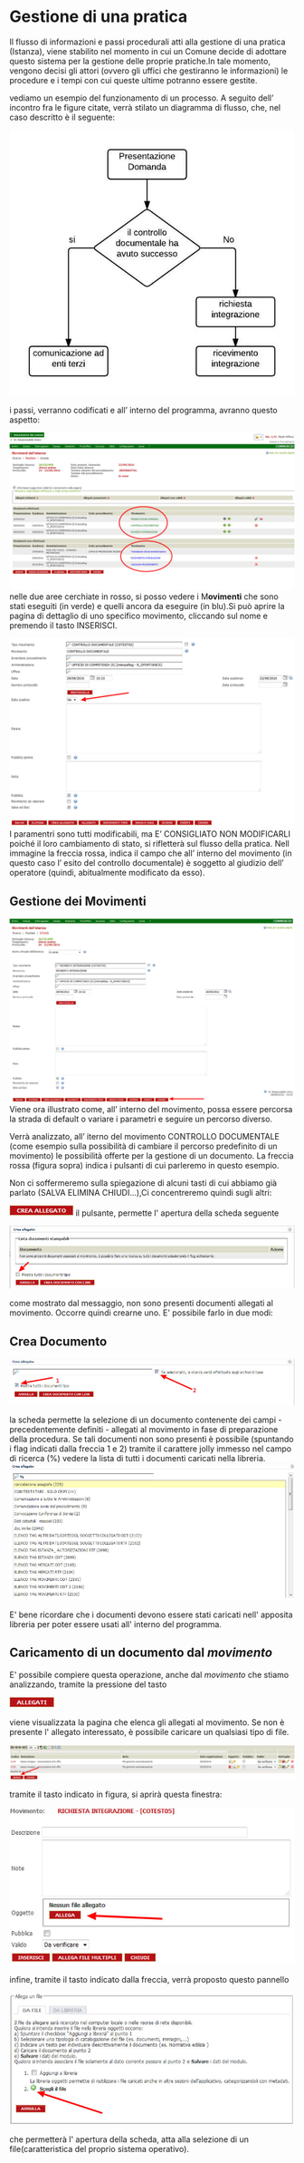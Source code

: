 # Gestione di una pratica

Il flusso di informazioni e passi procedurali atti alla gestione di una pratica \(Istanza\), viene stabilito nel momento in cui un Comune decide di adottare questo sistema per la gestione delle proprie pratiche.In tale momento, vengono decisi gli attori \(ovvero gli uffici che gestiranno le informazioni\) le procedure e i tempi con cui queste ultime potranno essere gestite.

vediamo un esempio del funzionamento di un processo. A seguito dell’ incontro fra le figure citate, verrà stilato un diagramma di flusso, che, nel caso descritto è il seguente:

![](../assets/immagine57.jpg)

i passi, verranno codificati e all’ interno del programma, avranno questo aspetto:

![](../assets/immagine58.jpg)nelle due aree cerchiate in rosso, si posso vedere i M**ovimenti** che sono stati eseguiti \(in verde\) e quelli ancora da eseguire \(in blu\).Si può aprire la pagina di dettaglio di uno specifico movimento, cliccando sul nome e premendo il tasto INSERISCI.

![](../assets/immagine59.jpg)I paramentri sono tutti modificabili, ma E’ CONSIGLIATO NON MODIFICARLI poiché il loro cambiamento di stato, si rifletterà sul flusso della pratica. Nell immagine la freccia rossa, indica il campo che all’ interno del movimento \(in questo caso l’ esito del controllo documentale\) è soggetto al giudizio dell’ operatore \(quindi, abitualmente modificato da esso\).

## Gestione dei Movimenti

![](../assets/immagine60.jpg)Viene ora illustrato come, all’ interno del movimento, possa essere percorsa la strada di default o variare i parametri e seguire un percorso diverso.

Verrà analizzato, all’ iterno del movimento CONTROLLO DOCUMENTALE \(come esempio sulla possibilità di cambiare il percorso predefinito di un movimento\) le possibilità offerte per la gestione di un documento. La freccia rossa \(figura sopra\) indica i pulsanti di cui parleremo in questo esempio.

Non ci soffermeremo sulla spiegazione di alcuni tasti di cui abbiamo già parlato \(SALVA ELIMINA CHIUDI...\),Ci concentreremo quindi sugli altri:

![](/assets/btn_cre_allegato.jpg) il pulsante, permette l' apertura della scheda seguente

![](/assets/sk_crea_allegato_0.jpg)

come mostrato dal messaggio, non sono presenti documenti allegati al movimento. Occorre quindi crearne uno. E' possibile farlo in due modi:

## Crea Documento

![](/assets/sk_crea_allegato.jpg)

la scheda permette la selezione di un documento contenente dei campi  - precedentemente definiti - allegati al movimento in fase di preparazione della procedura. Se tali documenti non sono presenti è possibile \(spuntando i flag indicati dalla freccia 1 e 2\) tramite il carattere jolly immesso nel campo di ricerca \(%\) vedere la lista di tutti i documenti caricati nella libreria. ![](/assets/sk_crea_allegato2.jpg)

E' bene ricordare che i documenti devono essere stati caricati nell' apposita libreria per poter essere usati all' interno del programma.

## Caricamento di un documento dal _movimento_

E' possibile compiere questa operazione, anche dal _movimento_ che stiamo analizzando, tramite la pressione del tasto

![](/assets/btn_allegati.jpg)

viene visualizzata la pagina che elenca gli allegati al movimento. Se non è presente l' allegato interessato, è possibile caricare un qualsiasi tipo di file.

![](/assets/sk_ins_new_doc.jpg)

tramite il tasto indicato in figura, si aprirà questa finestra:

![](/assets/sk_allega_doc.jpg)

infine, tramite il tasto indicato dalla freccia, verrà proposto questo pannello

![](/assets/sk_allega_2_.jpg)

che permetterà l' apertura della scheda, atta alla selezione di un file\(caratteristica del proprio sistema operativo\).

